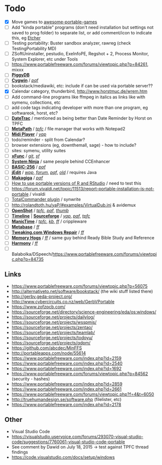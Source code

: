  
# Todo

- [x] Move games to [awesome-portable-games](https://github.com/shnbwmn/awesome-portable-games)</s>
- [ ] Add "kinda portable" programs (don't need installation but settings not saved to prog folder) to separate list, or add comment/icon to indicate this, eg [Etcher](https://www.portablefreeware.com/forums/viewtopic.php?p=84074)
- [ ] Testing portability: Buster sandbox analyzer, rawreg (check TestingPortability MD)
- [ ] ZSoftUninstaller, pestudio, ExeInfoPE, Regshot + 2, Process Monitor, System Explorer, etc under Tools
- [ ] https://www.portablefreeware.com/forums/viewtopic.php?p=84261, mixxx
- [ ] [**PiggyDB**](https://piggydb.net/)
- [ ] [**Cygwin**](https://www.cygwin.com/) / [*paf*](https://github.com/GathSystems/CygwinPortable)
- [ ] bookstack/mediawiki, etc: include if can be used via portable server??
- [x] Calendar category, thunderbird, http://www.horstmuc.de/wrem.htm
- [ ] Add command-line programs like ffmpeg in italics as links like with symenu, collections, etc
- [ ] add code tags indicating developer with more than one program, eg softwareok, horst, etc?
- [ ] [**DateTrac**](http://www.freewarefiles.com/Datetrac-V_program_25608.html) / mentioned as being better than Date Reminder by Horst on TPFC
- [ ] [**MetaPath**](http://www.flos-freeware.ch/archive.html) / [*tpfc*](https://www.portablefreeware.com/index.php?id=1701) / file manager that works with Notepad2
- [ ] [**Midi Player**](http://falcosoft.hu/softwares.html#midiplayer) / [*yap*](http://rolandtoth.hu/yaP/#examples/Midi%20Player.ini)
- [ ] todo/reminder - split from Calendar?
- [ ] browser extensions (eg, downthemall, sage) - how to include?
- [ ] sites: symenu, utility suites
- [ ] [**xFunc**](http://xfunc.codeplex.com/) / [*git*](https://sys27.github.io/xFunc/), [*sf*](https://sourceforge.net/projects/xfunc/)
- [ ] [**System Ninja**](https://singularlabs.com/software/system-ninja/) / same people behind CCEnhancer
- [ ] [**BASIC-256**](http://www.basic256.org/index_en) / [*paf*](https://sourceforge.net/projects/basic256prtbl/)
- [ ] [**jEdit**](http://jedit.org/index.php) / [*wpp*](http://www.winpenpack.com/en/download.php?view.840), [*forum*](http://community.jedit.org/?q=node/view/4368), [*paf*](http://portableapps.com/node/37447), [*old*](http://portableapps.com/node/11617) / requires Java
- [ ] [**Makagiga**](http://makagiga.sourceforge.net/index.html) / [*paf*](http://portableapps.com/node/30048)
- [ ] [How to use portable versions of R and RStudio](https://github.com/ClaudiaBrauer/A-very-short-introduction-to-R/blob/master/documents/Portable%20versions%20of%20R%20and%20RStudio.pdf) / need to test this
- [ ] https://forum.vivaldi.net/topic/11513/report-portable-installation-is-not-portable / vivaldi
- [ ] [TotalCommander plugin](http://totalcmd.net/plugring/syn2.html) / synwrite
- [ ] http://rolandtoth.hu/yaP/#examples/VirtualDub.ini & avidemux
- [ ] [**OpenShot**](http://www.openshot.org/) / [*tpfc*](https://www.portablefreeware.com/forums/viewtopic.php?f=20&t=23000), [*paf*](http://portableapps.com/node/53957), [*thumb*](http://www.thumbapps.org/2016/08/OpenShot-Video-Editor-portable.html)
- [ ] [**Timeline**](http://thetimelineproj.sourceforge.net/about.html) | [**Sourceforge**](https://sourceforge.net/projects/thetimelineproj/) / [*yap*](http://rolandtoth.hu/yaP/#examples/Timeline.ini), [*paf*](http://portableapps.com/node/38124), [*tpfc*](https://www.portablefreeware.com/forums/viewtopic.php?f=20&t=11811)
- [ ] [**ManicTime**](http://www.manictime.com/) / [*tpfc*](https://www.portablefreeware.com/forums/viewtopic.php?f=2&t=6741), [*kb*](http://support.manictime.com/knowledgebase/articles/686352-how-is-portable-usb-version-different), [*ff*](http://www.freewarefiles.com/ManicTime_program_42343.html) / crippleware
- [ ] [**Metabase**](http://www.metabase.com/) / [*ff*](http://www.freewarefiles.com/Metabase_program_109336.html)
- [ ] [**Tweaking.com Windows Repair**](http://www.tweaking.com/content/page/windows_repair_all_in_one.html) / [*ff*](http://www.freewarefiles.com/Tweaking-com-Windows-Repair_program_70466.html)
- [ ] [**Memory Hogs**](http://michaels-tech-notes.info/) / [*ff*](http://www.freewarefiles.com/Memory-Hogs_program_109765.html) / same guy behind Ready Bible Study and Reference
- [ ] [**Harmony**](http://getharmony.xyz/) / [*ff*](http://www.freewarefiles.com/Harmony_program_108881.html)
- [ ] Balabolka/DSpeech/https://www.portablefreeware.com/forums/viewtopic.php?p=84735

## Links

* https://www.portablefreeware.com/forums/viewtopic.php?p=56075
* http://alternativeto.net/software/bookstack/ (the wiki stuff listed there)
* http://gerbv.geda-project.org/
* http://www.cybercircuits.co.nz/web/GerbVPortable
* https://www.zofzpcb.com/
* https://sourceforge.net/directory/science-engineering/eda/os:windows/
* https://sourceforge.net/projects/dailylog/
* https://sourceforge.net/projects/wsspmis/
* https://sourceforge.net/projects/zentao/
* https://sourceforge.net/projects/teamlab/
* https://sourceforge.net/projects/todoyu/
* https://sourceforge.net/projects/qdpm/
* https://github.com/abcdec/MinFFS
* http://portableapps.com/node/55614
* https://www.portablefreeware.com/index.php?id=2159
* https://www.portablefreeware.com/index.php?id=2540
* https://www.portablefreeware.com/index.php?id=1692
* https://www.portablefreeware.com/forums/viewtopic.php?p=84562 (security - hashes)
* https://www.portablefreeware.com/index.php?id=2859
* https://www.portablefreeware.com/index.php?id=2661
* https://www.portablefreeware.com/forums/viewtopic.php?f=4&t=6050
* http://truehumandesign.se/software.php (filelister, etc)
* https://www.portablefreeware.com/index.php?id=2178


## Other
* Visual Studio Code
 * https://visualstudio.uservoice.com/forums/293070-visual-studio-code/suggestions/7760061-visual-studio-code-portable
 * See comment by Dawid on July 18, 2015 -> test against TPFC thread findings
 * https://code.visualstudio.com/docs/setup/windows


